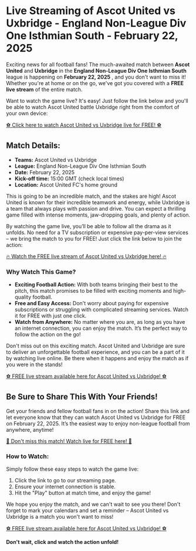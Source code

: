 # Live Streaming of Ascot United vs Uxbridge - England Non-League Div One Isthmian South - February 22, 2025

Exciting news for all football fans! The much-awaited match between **Ascot United** and **Uxbridge** in the **England Non-League Div One Isthmian South** league is happening on **February 22, 2025** , and you don't want to miss it! Whether you're at home or on the go, we've got you covered with a **FREE live stream** of the entire match.

Want to watch the game live? It's easy! Just follow the link below and you'll be able to watch Ascot United battle Uxbridge right from the comfort of your own device:

[⚽ Click here to watch Ascot United vs Uxbridge live for FREE! ⚽](https://tinyurl.com/livestreamfreeo?st=Ascot+United+vs+Uxbridge&si=gh)

## Match Details:

- **Teams:** Ascot United vs Uxbridge
- **League:** England Non-League Div One Isthmian South
- **Date:** February 22, 2025
- **Kick-off time:** 15:00 GMT (check local times)
- **Location:** Ascot United FC's home ground

This is going to be an incredible match, and the stakes are high! Ascot United is known for their incredible teamwork and energy, while Uxbridge is a team that always plays with passion and drive. You can expect a thrilling game filled with intense moments, jaw-dropping goals, and plenty of action.

By watching the game live, you’ll be able to follow all the drama as it unfolds. No need for a TV subscription or expensive pay-per-view services – we bring the match to you for FREE! Just click the link below to join the action:

[🔥 Watch the FREE live stream of Ascot United vs Uxbridge here! 🔥](https://tinyurl.com/livestreamfreeo?st=Ascot+United+vs+Uxbridge&si=gh)

### Why Watch This Game?

- **Exciting Football Action:** With both teams bringing their best to the pitch, this match promises to be filled with exciting moments and high-quality football.
- **Free and Easy Access:** Don't worry about paying for expensive subscriptions or struggling with complicated streaming services. Watch it for FREE with just one click.
- **Watch from Anywhere:** No matter where you are, as long as you have an internet connection, you can enjoy the match. It’s the perfect way to follow the action on the go!

Don't miss out on this exciting match. Ascot United and Uxbridge are sure to deliver an unforgettable football experience, and you can be a part of it by watching live online. Be there when it happens and enjoy the match as if you were in the stands!

[⚽ FREE live stream available here for Ascot United vs Uxbridge! ⚽](https://tinyurl.com/livestreamfreeo?st=Ascot+United+vs+Uxbridge&si=gh)

## Be Sure to Share This With Your Friends!

Get your friends and fellow football fans in on the action! Share this link and let everyone know that they can watch Ascot United vs Uxbridge for FREE on February 22, 2025. It’s the easiest way to enjoy non-league football from anywhere, anytime!

[🚨 Don't miss this match! Watch live for FREE here! 🚨](https://tinyurl.com/livestreamfreeo?st=Ascot+United+vs+Uxbridge&si=gh)

### How to Watch:

Simply follow these easy steps to watch the game live:

1. Click the link to go to our streaming page.
2. Ensure your internet connection is stable.
3. Hit the "Play" button at match time, and enjoy the game!

We hope you enjoy the match, and we can't wait to see you there! Don't forget to mark your calendars and set a reminder – Ascot United vs Uxbridge is a match you won't want to miss!

[⚽ FREE live stream available here for Ascot United vs Uxbridge! ⚽](https://tinyurl.com/livestreamfreeo?st=Ascot+United+vs+Uxbridge&si=gh)

**Don't wait, click and watch the action unfold!**
